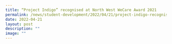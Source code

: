 ```yaml
---
title: “Project Indigo” recognised at North West WeCare Award 2021
permalink: /news/student-development/2022/04/21/project-indigo-recognised-at-north-west-wecare-award-2021/
date: 2022-04-21
layout: post
description: ""
image: ""
---
```

